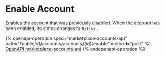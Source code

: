 # Enable Account

Enables the account that was previously disabled. When the account has been enabled, its status changes to `Active` .

{% openapi-operation spec="marketplace-accounts-api" path="/public/v1/accounts/accounts/{id}/enable" method="post" %}
[OpenAPI marketplace-accounts-api](https://api.platform.softwareone.com/public/v1/accounts/openapi.json)
{% endopenapi-operation %}
